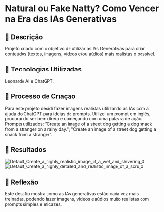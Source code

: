 # Natural ou Fake Natty? Como Vencer na Era das IAs Generativas

## 📒 Descrição
Projeto criado com o objetivo de utilizar as IAs Generativas para criar conteúdos (textos, imagens, vídeos e/ou aúdios) mais realistas o possível.

## 🤖 Tecnologias Utilizadas
Leonardo AI e ChatGPT.

## 🧐 Processo de Criação
Para este projeto decidi fazer imagens realistas utilizando as IAs com a ajuda do ChatGPT para ideias de prompts.
Utilizei um prompt em inglês, procurando ser bem direta e começando com uma palavra de ação. 
Prompts utilizados: "Create an image of a street dog getting a dog snack from a stranger on a rainy day."; "Create an image of a street dog getting a snack from a stranger".

## 🚀 Resultados
![Default_Create_a_highly_realistic_image_of_a_wet_and_shivering_0](https://github.com/user-attachments/assets/f7f1a657-40d9-4db2-b6bb-1a58df6e326a)
![Default_Create_a_highly_detailed_and_realistic_image_of_a_scru_0](https://github.com/user-attachments/assets/a1c279c0-5056-44b1-af60-967b15a362e3)



## 💭 Reflexão
Este desafio mostra como as IAs generativas estão cada vez mais treinadas, podendo fazer imagens, vídeos e aúdios muito realistas com prompts simples e eficazes. 
